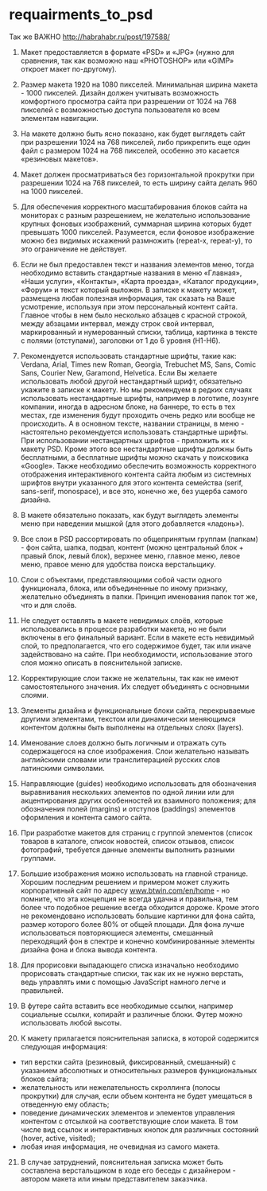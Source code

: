 # requairments_to_psd

Так же ВАЖНО http://habrahabr.ru/post/197588/

1. Макет предоставляется в формате «PSD» и «JPG» (нужно для сравнения, так как возможно наш «PHOTOSHOP» или «GIMP» откроет макет по-другому).

2. Размер макета 1920 на 1080 пикселей. Минимальная ширина макета - 1000 пикселей. Дизайн должен учитывать возможность комфортного просмотра сайта при разрешении от 1024 на 768 пикселей с возможностью доступа пользователя ко всем элементам навигации.

3. На макете должно быть ясно показано, как будет выглядеть сайт при разрешении 1024 на 768 пикселей, либо прикрепить еще один файл с размером 1024 на 768 пикселей, особенно это касается «резиновых макетов».

4. Макет должен просматриваться без горизонтальной прокрутки при разрешении 1024 на 768 пикселей, то есть ширину сайта делать 960 на 1000 пикселей.

5. Для обеспечения корректного масштабирования блоков сайта на мониторах с разным разрешением, не желательно использование крупных фоновых изображений, суммарная ширина которых будет превышать 1000 пикселей. Разумеется, если фоновое изображение можно без видимых искажений размножить (repeat-x, repeat-y), то это ограничение не действует.

6. Если не был предоставлен текст и названия элементов меню, тогда необходимо вставить стандартные названия в меню «Главная», «Наши услуги», «Контакты», «Карта проезда», «Каталог продукции», «Форум» и текст который выложен. В записке к макету может, размещена любая полезная информация, так сказать на Ваше усмотрение, используя при этом персональный контент сайта. Главное чтобы в нем было несколько абзацев с красной строкой, между абзацами интервал, между строк свой интервал, маркированный и нумерованный списки, таблица, картинка в тексте с полями (отступами), заголовки от 1 до 6 уровня (H1-H6).

7. Рекомендуется использовать стандартные шрифты, такие как: Verdana, Arial, Times new Roman, Georgia, Trebuchet MS, Sans, Comic Sans, Courier New, Garamond, Helvetica. Если Вы желаете использовать любой другой нестандартный шрифт, обязательно укажите в записке к макету. Но мы рекомендуем в редких случаях использовать нестандартные шрифты, например в логотипе, лозунге компании, иногда в адресном блоке, на баннере, то есть в тех местах, где изменения будут проходить очень редко или вообще не происходить. А в основном тексте, названии страницы, в меню - настоятельно рекомендуется использовать стандартные шрифты. При использовании нестандартных шрифтов - приложить их к макету PSD. Кроме этого все нестандартные шрифты должны быть бесплатными, а бесплатные шрифты можно скачать у поисковика «Google». Также необходимо обеспечить возможность корректного отображения интерактивного контента сайта любым из системных шрифтов внутри указанного для этого контента семейства (serif, sans-serif, monospace), и все это, конечно же, без ущерба самого дизайна.

8. В макете обязательно показать, как будут выглядеть элементы меню при наведении мышкой (для этого добавляется «ладонь»).

9. Все слои в PSD рассортировать по общепринятым группам (папкам) - фон сайта, шапка, подвал, контент (можно центральный блок + правый блок, левый блок), верхнее меню, главное меню, левое меню, правое меню для удобства поиска верстальщику. 

10. Слои с объектами, представляющими собой части одного функционала, блока, или объединенные по иному признаку, желательно объединять в папки. Принцип именования папок тот же, что и для слоёв.

11. Не следует оставлять в макете невидимых слоёв, которые использовались в процессе разработки макета, но не были включены в его финальный вариант. Если в макете есть невидимый слой, то предполагается, что его содержимое будет, так или иначе задействовано на сайте. При необходимости, использование этого слоя можно описать в пояснительной записке.

12. Корректирующие слои также не желательны, так как не имеют самостоятельного значения. Их следует объединять с основными слоями.

13. Элементы дизайна и функциональные блоки сайта, перекрываемые другими элементами, текстом или динамически меняющимся контентом должны быть выполнены на отдельных слоях (layers).

14. Именование слоев должно быть логичным и отражать суть содержащегося на слое изображения. Слои желательно называть английскими словами или транслитерацией русских слов латинскими символами.

15. Направляющие (guides) необходимо использовать для обозначения выравнивания нескольких элементов по одной линии или для акцентирования других особенностей их взаимного положения; для обозначения полей (margins) и отступов (paddings) элементов оформления и контента самого сайта.

16. При разработке макетов для страниц с группой элементов (список товаров в каталоге, список новостей, список отзывов, список фотографий, требуется данные элементы выполнить разными группами.

17. Большие изображения можно использовать на главной странице. Хорошим последним решением и примером может служить корпоративный сайт по адресу www.btwin.com/en/home - но помните, что эта концепция не всегда удачна и правильна, тем более что подобное решение всегда обходится дороже. Кроме этого не рекомендовано использовать большие картинки для фона сайта, размер которого более 80% от общей площади. Для фона лучше использоваться повторяющиеся элементы, смешанный переходящий фон в спектре и конечно комбинированные элементы дизайна фона и блока вывода контента.

18. Для прорисовки выпадающего списка изначально необходимо прорисовать стандартные списки, так как их не нужно верстать, ведь управлять ими с помощью JavaScript намного легче и правильней.

19. В футере сайта вставить все необходимые ссылки, например социальные ссылки, копирайт и различные блоки. Футер можно использовать любой высоты.

20. К макету прилагается пояснительная записка, в которой содержится следующая информация:
- тип верстки сайта (резиновый, фиксированный, смешанный) с указанием абсолютных и относительных размеров функциональных блоков сайта;
- желательность или нежелательность скроллинга (полосы прокрутки) для случая, если объем контента не будет умещаться в отведенную ему область;
- поведение динамических элементов и элементов управления контентом с отсылкой на соответствующие слои макета. В том числе вид ссылок и интерактивных кнопок для различных состояний (hover, active, visited);
- любая иная информация, не очевидная из самого макета.

21. В случае затруднений, пояснительная записка может быть составлена верстальщиком в ходе его беседы с дизайнером - автором макета или иным представителем заказчика.
